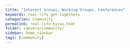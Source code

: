```yaml
---
title: "Interest Groups, Working Groups, Conferences"
keywords: real-life get-togethers
categories: Community
permalink: real-life-hyrax.html
folder: samvera/community/
sidebar: home_sidebar
tags: [community]
---
```

